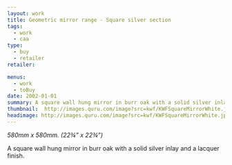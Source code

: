 ```yaml
---
layout: work
title: Geometric mirror range - Square silver section
tags:
  - work
  - caa
type:
  - buy
  - retailer
retailer:

menus:
  - work
  - toBuy
date: 2002-01-01
summary: A square wall hung mirror in burr oak with a solid silver inlay and a lacquer finish.
thumbnail:  http://images.quru.com/image?src=kwf/KWFSquareMirrorWhite.jpg&left=0.12188&right=0.875&bottom=0.86563&top=0.1125&width=175&height=175
headimage: http://images.quru.com/image?src=kwf/KWFSquareMirrorWhite.jpg&left=0.12188&right=0.875&bottom=0.86563&top=0.1125
---
```

_580mm x 580mm. (22&frac34;” x 22&frac34;”)_

A square wall hung mirror in burr oak with a solid silver inlay and a lacquer finish.
